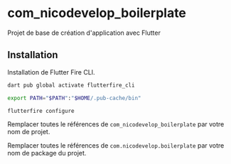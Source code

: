 # com_nicodevelop_boilerplate

Projet de base de création d'application avec Flutter

## Installation

Installation de Flutter Fire CLI.

```bash
dart pub global activate flutterfire_cli

export PATH="$PATH":"$HOME/.pub-cache/bin"

flutterfire configure
```

Remplacer toutes le références de `com_nicodevelop_boilerplate` par votre nom de projet.

Remplacer toutes le références de `com.nicodevelop.boilerplate` par votre nom de package du projet.